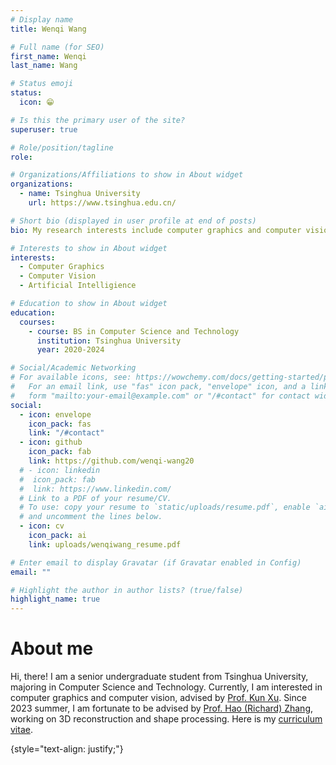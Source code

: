 ```yaml
---
# Display name
title: Wenqi Wang

# Full name (for SEO)
first_name: Wenqi
last_name: Wang

# Status emoji
status:
  icon: 😁

# Is this the primary user of the site?
superuser: true

# Role/position/tagline
role:

# Organizations/Affiliations to show in About widget
organizations:
  - name: Tsinghua University
    url: https://www.tsinghua.edu.cn/

# Short bio (displayed in user profile at end of posts)
bio: My research interests include computer graphics and computer vision.

# Interests to show in About widget
interests:
  - Computer Graphics
  - Computer Vision
  - Artificial Intelligience

# Education to show in About widget
education:
  courses:
    - course: BS in Computer Science and Technology
      institution: Tsinghua University
      year: 2020-2024

# Social/Academic Networking
# For available icons, see: https://wowchemy.com/docs/getting-started/page-builder/#icons
#   For an email link, use "fas" icon pack, "envelope" icon, and a link in the
#   form "mailto:your-email@example.com" or "/#contact" for contact widget.
social:
  - icon: envelope
    icon_pack: fas
    link: "/#contact"
  - icon: github
    icon_pack: fab
    link: https://github.com/wenqi-wang20
  # - icon: linkedin
  #  icon_pack: fab
  #  link: https://www.linkedin.com/
  # Link to a PDF of your resume/CV.
  # To use: copy your resume to `static/uploads/resume.pdf`, enable `ai` icons in `params.yaml`,
  # and uncomment the lines below.
  - icon: cv
    icon_pack: ai
    link: uploads/wenqiwang_resume.pdf

# Enter email to display Gravatar (if Gravatar enabled in Config)
email: ""

# Highlight the author in author lists? (true/false)
highlight_name: true
---
```


# About me

Hi, there! I am a senior undergraduate student from Tsinghua University, majoring in Computer Science and Technology. Currently, I am interested in computer graphics and computer vision, advised by [Prof. Kun Xu](https://cg.cs.tsinghua.edu.cn/people/~kun/). Since 2023 summer, I am fortunate to be advised by [Prof. Hao (Richard) Zhang](https://www2.cs.sfu.ca/~haoz/index.html), working on 3D reconstruction and shape processing. Here is my [curriculum vitae](uploads/wenqiwang_resume.pdf).

{style="text-align: justify;"}
